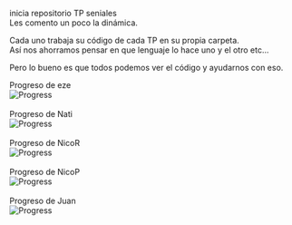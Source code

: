 inicia repositorio TP seniales<br />
Les comento un poco la dinámica.<br />

Cada uno trabaja su código de cada TP en su propia carpeta.<br />
Así nos ahorramos pensar en que lenguaje lo hace uno y el otro etc...<br />

Pero lo bueno es que todos podemos ver el código y ayudarnos con eso.<br />

Progreso de eze<br />
![Progress](http://progressed.io/bar/56)<br />
<br />
Progreso de Nati<br />
![Progress](http://progressed.io/bar/0)<br />
<br />
Progreso de NicoR<br />
![Progress](http://progressed.io/bar/0)<br />
<br />
Progreso de NicoP<br />
![Progress](http://progressed.io/bar/0)<br />
<br />
Progreso de Juan<br />
![Progress](http://progressed.io/bar/63)<br />
